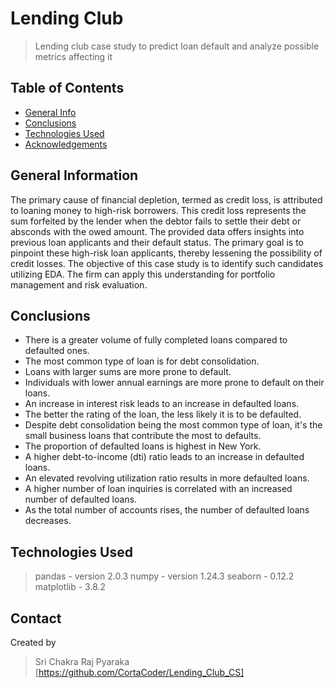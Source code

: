 # Lending Club
> Lending club case study to predict loan default and analyze possible metrics affecting it


## Table of Contents
* [General Info](#general-information)
* [Conclusions](#conclusions)
* [Technologies Used](#technologies-used)
* [Acknowledgements](#contact)

<!-- You can include any other section that is pertinent to your problem -->

## General Information

The primary cause of financial depletion, termed as credit loss, is attributed to loaning money to high-risk borrowers.
This credit loss represents the sum forfeited by the lender when the debtor fails to settle their debt or absconds with the owed amount.
The provided data offers insights into previous loan applicants and their default status.
The primary goal is to pinpoint these high-risk loan applicants, thereby lessening the possibility of credit losses. The objective of this case study is to identify such candidates utilizing EDA.
The firm can apply this understanding for portfolio management and risk evaluation.
 

## Conclusions
- There is a greater volume of fully completed loans compared to defaulted ones.
- The most common type of loan is for debt consolidation.
- Loans with larger sums are more prone to default.
- Individuals with lower annual earnings are more prone to default on their loans.
- An increase in interest risk leads to an increase in defaulted loans.
- The better the rating of the loan, the less likely it is to be defaulted.
- Despite debt consolidation being the most common type of loan, it's the small business loans that contribute the most to defaults.
- The proportion of defaulted loans is highest in New York.
- A higher debt-to-income (dti) ratio leads to an increase in defaulted loans.
- An elevated revolving utilization ratio results in more defaulted loans.
- A higher number of loan inquiries is correlated with an increased number of defaulted loans.
- As the total number of accounts rises, the number of defaulted loans decreases.

<!-- You don't have to answer all the questions - just the ones relevant to your project. -->


## Technologies Used
> pandas - version 2.0.3
> numpy - version 1.24.3
> seaborn - 0.12.2
> matplotlib - 3.8.2


## Contact
Created by 
> Sri Chakra Raj Pyaraka [https://github.com/CortaCoder/Lending_Club_CS]
